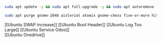 
``` bash
sudo apt update -y && sudo apt full-upgrade -y && sudo apt autoremove -y && sudo apt clean -y && sudo apt autoclean -y
```

```bash
sudo apt purge gnome-2048 aisleriot atomix gnome-chess five-or-more hitori iagno gnome-klotski lightsoff gnome-mahjongg gnome-mines gnome-nibbles quadrapassel four-in-a-row gnome-robots gnome-sudoku swell-foop tali gnome-taquin gnome-tetravex -y & sudo apt autoremove -y
```
[[Ubuntu SWAP increase]]
[[Ubuntu Boot Header]]
[[Ubuntu Log Too Large]]
[[Ubuntu Service Odoo]]   
[[Ubuntu Onedrive]]
